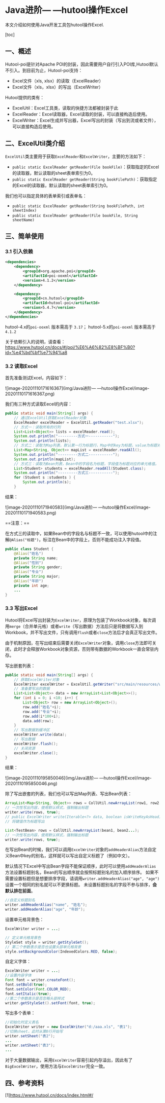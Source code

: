 # Java进阶— —hutool操作Excel

本文介绍如何使用Java开发工具包hutool操作Excel.

[toc]

## 一、概述

Hutool-poi是针对Apache POI的封装，因此需要用户自行引入POI库,Hutool默认不引入。到目前为止，Hutool-poi支持：

- Excel文件（xls, xlsx）的读取（ExcelReader）
- Excel文件（xls，xlsx）的写出（ExcelWriter）

Hutool提供的类有：

- ExcelUtil：Excel工具类，读取的快捷方法都被封装于此
- ExcelReader：Excel读取器，Excel读取的封装，可以直接构造后使用。
- ExcelWriter：Excel生成并写出器，Excel写出的封装（写出到流或者文件），可以直接构造后使用。



## 二、ExcelUtil类介绍

`ExcelUtil`类主要用于获取`ExcelReader`和`ExcelWriter`，主要的方法如下：

- `public static ExcelReader getReader(File bookFile)`：获取指定的Excel的读取器，默认读取的sheet表单索引为0。
- `public static ExcelReader getReader(String bookFilePath)`：获取指定的Excel的读取器，默认读取的sheet表单索引为0。

我们也可以指定具体的表单索引或表单名：

- `public static ExcelReader getReader(String bookFilePath, int sheetIndex)`
- `public static ExcelReader getReader(File bookFile, String sheetName)`



## 三、简单使用

### 3.1 引入依赖

```xml
<dependencies>
    <dependency>
        <groupId>org.apache.poi</groupId>
        <artifactId>poi-ooxml</artifactId>
        <version>4.1.2</version>
    </dependency>

    <dependency>
        <groupId>cn.hutool</groupId>
        <artifactId>hutool-poi</artifactId>
        <version>5.4.7</version>
    </dependency>
</dependencies>
```

hutool-4.x的`poi-ooxml` 版本需高于 `3.17`； hutool-5.x的`poi-ooxml` 版本需高于 `4.1.2`

关于依赖引入的说明，请查看：https://www.hutool.cn/docs/#/poi/%E6%A6%82%E8%BF%B0?id=%e4%bd%bf%e7%94%a8



### 3.2 读取Excel

首先准备测试Excel，内容如下：

![image-20201110171616367](img/Java进阶— —hutool操作Excel/image-20201110171616367.png)

我们有三种方式读取Eecel的内容：

```java
public static void main(String[] args) {
    // 通过ExcelUtil获取ExcelReader对象
    ExcelReader excelReader = ExcelUtil.getReader("test.xlsx");
    // 方式一：读取所有的行列
    List<List<Object>> lists = excelReader.read();
    System.out.println("---------方式一-----------");
    System.out.println(lists);
    // 方式二：读取为Map列表，默认第一行为标题行，Map中的key为标题，value为标题对应的单元格值
    List<Map<String, Object>> mapList = excelReader.readAll();
    System.out.println("---------方式二-----------");
    System.out.println(mapList);
    // 方式三：读取为Bean列表，Bean中的字段名为标题，字段值为标题对应的单元格值。
    List<Student> students = excelReader.readAll(Student.class);
    System.out.println("---------方式三-----------");
    for (Student s :students ) {
        System.out.println(s);
    }
```

结果：

![image-20201110171940583](img/Java进阶— —hutool操作Excel/image-20201110171940583.png)

==注意：==

在方式三的读取中，如果Bean中的字段名与标题不一致，可以使用hutool中的注解`@Alias("标题")`，标注在Bean中的字段上，否则不能成功注入字段值。

```java
public class Student {
    @Alias("姓名")
    private String name;
    @Alias("性别")
    private String gender;
    @Alias("专业")
    private String major;
    @Alias("年龄")
    private int age;
    ...
}
```



### 3.3 写出Excel

Hutool将Excel写出封装为`ExcelWriter`，原理为包装了Workbook对象，每次调用`merge`（合并单元格）或者`write`（写出数据）方法后只是将数据写入到Workbook，并不写出文件，只有调用`flush`或者`close`方法后才会真正写出文件。

由于机制原因，在写出结束后需要关闭`ExcelWriter`对象，调用`close`方法即可关闭，此时才会释放Workbook对象资源，否则带有数据的Workbook一直会常驻内存。

写出嵌套列表：

```java
public static void main(String[] args) {
    // 获取ExcelWriter对象
    ExcelWriter excelWriter = ExcelUtil.getWriter("src/main/resources/writer01.xlsx");
    // 准备要写出的数据
    List<List<Object>> data = new ArrayList<List<Object>>();
    for (int i = 0; i <10; i++) {
        List<Object> row = new ArrayList<Object>();
        row.add("姓名"+i);
        row.add("专业"+i);
        row.add(i*100+i);
        data.add(row);
    }
    // 写出数据到缓冲区
    excelWriter.write(data);
    // 写出数据
    excelWriter.flush();
    // 关闭资源
    excelWriter.close();
}
```

结果：

![image-20201110195850046](img/Java进阶— —hutool操作Excel/image-20201110195850046.png)

除了写出嵌套的列表，我们也可以写出Map列表、写出Bean列表：

```java
ArrayList<Map<String, Object>> rows = CollUtil.newArrayList(row1, row2...);
// 一次性写出内容，使用默认样式，强制输出标题
writer.write(rows, true);
// public ExcelWriter write(Iterable<?> data, boolean isWriteKeyAsHead)
// 将键值作为标题写出
```

```java
List<TestBean> rows = CollUtil.newArrayList(bean1, bean2...);
// 一次性写出内容，使用默认样式，强制输出标题
writer.write(rows, true);
```

在写出Bean的时候，我们可以调用`ExcelWriter`对象的`addHeaderAlias`方法自定义Bean中key的别名，这样就可以写出自定义标题了（例如中文）。

默认情况下Excel中写出Bean字段不能保证顺序，此时可以使用`addHeaderAlias`方法设置标题别名，Bean的写出顺序就会按照标题别名的加入顺序排序。 如果不需要设置标题但是想要排序字段，请调用`writer.addHeaderAlias("age", "age")`设置一个相同的别名就可以不更换标题。 未设置标题别名的字段不参与排序，**会默认排在前面**。

```java
//自定义标题别名
writer.addHeaderAlias("name", "姓名");
writer.addHeaderAlias("age", "年龄");
```



设置单元格背景色：

```java
ExcelWriter writer = ...;

// 定义单元格背景色
StyleSet style = writer.getStyleSet();
// 第二个参数表示是否也设置头部单元格背景
style.setBackgroundColor(IndexedColors.RED, false);
```

自定义字体：

```java
ExcelWriter writer = ...;
//设置内容字体
Font font = writer.createFont();
font.setBold(true);
font.setColor(Font.COLOR_RED); 
font.setItalic(true); 
//第二个参数表示是否忽略头部样式
writer.getStyleSet().setFont(font, true);
```

写出多个表单：

```java
//初始化时定义表名
ExcelWriter writer = new ExcelWriter("d:/aaa.xls", "表1");
//切换sheet，此时从第0行开始写
writer.setSheet("表2");
...
writer.setSheet("表3");
...
```

对于大量数据输出，采用`ExcelWriter`容易引起内存溢出，因此有了`BigExcelWriter`，使用方法与`ExcelWriter`完全一致。



## 四、参考资料

[1]https://www.hutool.cn/docs/index.html#/

